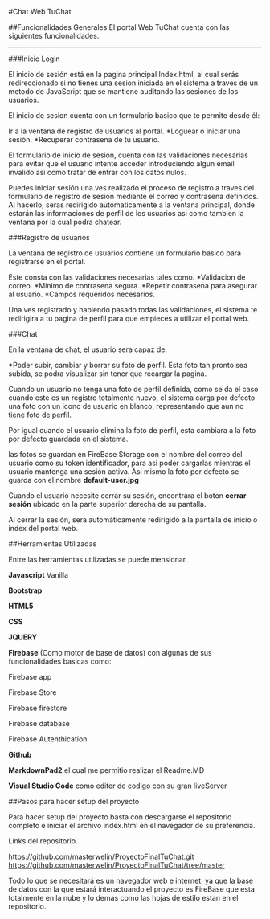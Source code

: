 #Chat Web TuChat

##Funcionalidades Generales
El portal Web TuChat cuenta con las siguientes funcionalidades.
___

###Inicio Login

El inicio de sesión está en la pagina principal Index.html, al cual serás redireccionado si no tienes una sesion iniciada en el sistema a traves de un metodo de JavaScript que se mantiene auditando las sesiones de los usuarios.

El inicio de sesion cuenta con un formulario basico que te permite desde él:

Ir a la ventana de registro de usuarios al portal.
*Loguear o iniciar una sesión.
*Recuperar contrasena de tu usuario.

El formulario de inicio de sesión, cuenta con las validaciones necesarias para evitar que el usuario intente acceder introduciendo algun email invalido asi como tratar de entrar con los datos nulos.

Puedes iniciar sesión una ves realizado el proceso de registro a traves del formulario de registro de sesión mediante el correo y contrasena definidos. Al hacerlo, seras redirigido automaticamente a la ventana principal, donde estarán las informaciones de perfil de los usuarios asi como tambien la ventana por la cual podra chatear.

###Registro de usuarios

La ventana de registro de usuarios contiene un formulario basico para registrarse en el portal.

Este consta con las validaciones necesarias tales como.
*Validacion de correo.
*Minimo de contrasena segura.
*Repetir contrasena para asegurar al usuario.
*Campos requeridos necesarios.

Una ves registrado y habiendo pasado todas las validaciones, el sistema te redirigira a tu pagina de perfil para que empieces a utilizar el portal web.

###Chat

En la ventana de chat, el usuario sera capaz de:
 
*Poder subir, cambiar y borrar su foto de perfil.
Esta foto tan pronto sea subida, se podra visualizar sin tener que recargar la pagina.

Cuando un usuario no tenga una foto de perfil definida, como se da el caso cuando este es un registro totalmente nuevo, el sistema carga por defecto una foto con un icono de usuario en blanco, representando que aun no tiene foto de perfil.

Por igual cuando el usuario elimina la foto de perfil, esta cambiara a la foto por defecto guardada en el sistema.

las fotos se guardan en FireBase Storage con el nombre del correo del usuario como su token identificador, para asi poder cargarlas mientras el usuario mantenga una sesión activa. Asi mismo la foto por defecto se guarda con el nombre **default-user.jpg**

Cuando el usuario necesite cerrar su sesión, encontrara el boton **cerrar sesión** ubicado en la parte superior derecha de su pantalla.

Al cerrar la sesión, sera automáticamente redirigido a la pantalla de inicio o index del portal web. 

##Herramientas Utilizadas

Entre las herramientas utilizadas se puede mensionar.

**Javascript** Vanilla

**Bootstrap**

**HTML5** 

**CSS**

**JQUERY** 

**Firebase** (Como motor de base de datos) con algunas de sus funcionalidades basicas como:

Firebase app

Firebase Store

Firebase firestore

Firebase database

Firebase Autenthication

**Github**

**MarkdownPad2** el cual me permitio realizar el Readme.MD

**Visual Studio Code** como editor de codigo con su gran liveServer

##Pasos para hacer setup del proyecto

Para hacer setup del proyecto basta con descargarse el repositorio completo e iniciar el archivo index.html en el navegador de su preferencia.

Links del repositorio.

https://github.com/masterwelin/ProyectoFinalTuChat.git
https://github.com/masterwelin/ProyectoFinalTuChat/tree/master

Todo lo que se necesitará es un navegador web e internet, ya que la base de datos con la que estará interactuando el proyecto es FireBase que esta totalmente en la nube y lo demas como las hojas de estilo estan en el repositorio.